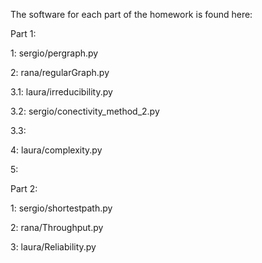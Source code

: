 The software for each part of the homework is found here:

Part 1:

1: sergio/pergraph.py

2: rana/regularGraph.py

3.1: laura/irreducibility.py

3.2: sergio/conectivity_method_2.py

3.3: 

4: laura/complexity.py

5:

Part 2:

1: sergio/shortestpath.py

2: rana/Throughput.py

3: laura/Reliability.py
